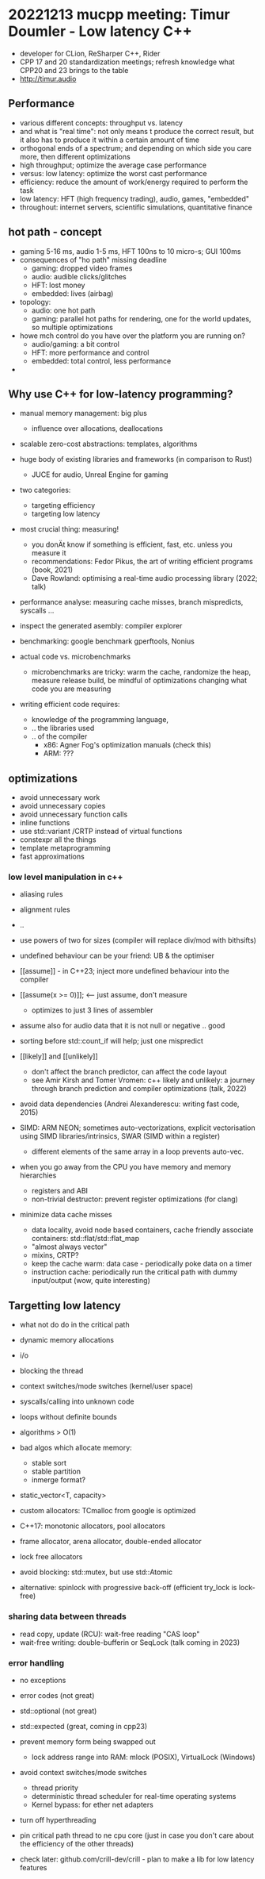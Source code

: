 # 20221213 mucpp meeting: Timur Doumler - Low latency C++
* developer for CLion, ReSharper C++, Rider
* CPP 17 and 20 standardization meetings; refresh knowledge what CPP20 and 23 brings to the table
* http://timur.audio

## Performance
* various different concepts: throughput vs. latency
* and what is "real time": not only means t produce the correct result, but it also has to produce it within a certain amount of time
* orthogonal ends of a spectrum; and depending on which side you care more, then different optimizations
* high throughput; optimize the average case performance
* versus: low latency: optimize the worst cast performance
* efficiency: reduce the amount of work/energy required to perform the task
* low latency: HFT (high frequency trading), audio, games, "embedded"
* throughout: internet servers, scientific simulations, quantitative finance

## hot path - concept
* gaming 5-16 ms, audio 1-5 ms, HFT 100ns to 10 micro-s; GUI 100ms
* consequences of "ho path" missing deadline
  * gaming: dropped video frames
  * audio: audible clicks/glitches
  * HFT: lost money
  * embedded: lives (airbag)
* topology:
  * audio: one hot path
  * gaming: parallel hot paths for rendering, one for the world updates, so multiple optimizations
* howe mch control do you have over the platform you are running on?
  * audio/gaming: a bit control
  * HFT: more performance and control
  * embedded: total control, less performance
* 
## Why use C++ for low-latency programming?
* manual memory management: big plus
  * influence over allocations, deallocations
* scalable zero-cost abstractions: templates, algorithms
* huge body of existing libraries and frameworks (in comparison to Rust)
  * JUCE for audio, Unreal Engine for gaming

* two categories:
  * targeting efficiency
  * targeting low latency
* most crucial thing: measuring!
  * you donÄt know if something is efficient, fast, etc. unless you measure it
  * recommendations: Fedor Pikus, the art of writing efficient programs (book, 2021)
  * Dave Rowland: optimising a real-time audio processing library (2022; talk)
* performance analyse: measuring cache misses, branch mispredicts, syscalls ...
* inspect the generated asembly: compiler explorer
* benchmarking: google benchmark gperftools, Nonius
* actual code vs. microbenchmarks
  * microbenchmarks are tricky: warm the cache, randomize the heap, measure release build, be mindful of optimizations changing what code you are measuring
* writing efficient code requires:
  * knowledge of the programming language,
  * .. the libraries used
  * .. of the compiler
    * x86: Agner Fog's optimization manuals (check this)
	* ARM: ???
	
## optimizations
* avoid unnecessary work
* avoid unnecessary copies
* avoid unnecessary function calls
* inline functions
* use std::variant /CRTP instead of virtual functions
* constexpr all the things
* template metaprogramming
* fast approximations

### low level manipulation in c++
* aliasing rules
* alignment rules
* ..

* use powers of two for sizes (compiler will replace div/mod with bithsifts)
* undefined behaviour can be your friend: UB & the optimiser
* [[assume]] - in C++23; inject more undefined behaviour into the compiler
* [[assume(x >= 0)]]; <-- just assume, don't measure
  * optimizes to just 3 lines of assembler
* assume also for audio data that it is not null or negative .. good
* sorting before std::count_if will help; just one mispredict
* [[likely]] and [[unlikely]]
  * don't affect the branch predictor, can affect the code layout
  * see Amir Kirsh and Tomer Vromen: c++ likely and unlikely: a journey through branch prediction and compiler optimizations (talk, 2022)
* avoid data dependencies (Andrei Alexanderescu: writing fast code, 2015)
* SIMD: ARM NEON; sometimes auto-vectorizations, explicit vectorisation using SIMD libraries/intrinsics, SWAR (SIMD within a register)
  * different elements of the same array in a loop prevents auto-vec.
* when you go away from the CPU you have memory and memory hierarchies
  * registers and ABI
  * non-trivial destructor: prevent register optimizations (for clang)
* minimize data cache misses
  * data locality, avoid node based containers, cache friendly associate containers: std::flat/std::flat_map
  * "almost always vector" 
  * mixins, CRTP?
  * keep the cache warm: data case - periodically poke data on a timer
  * instruction cache: periodically run the critical path with dummy input/output (wow, quite interesting)
  
## Targetting low latency
* what not do do in the critical path
* dynamic memory allocations
* i/o
* blocking the thread
* context switches/mode switches (kernel/user space)
* syscalls/calling into unknown code
* loops without definite bounds
* algorithms > O(1)

* bad algos which allocate memory:
  * stable sort
  * stable partition 
  * inmerge format?
  
* static_vector<T, capacity>
* custom allocators: TCmalloc from google is optimized
* C++17: monotonic allocators, pool allocators
* frame allocator, arena allocator, double-ended allocator
* lock free allocators
* avoid blocking: std::mutex, but use std::Atomic
* alternative: spinlock with progressive back-off (efficient try_lock is lock-free)

### sharing data between threads
* read copy, update (RCU): wait-free reading "CAS loop"
* wait-free writing: double-bufferin or SeqLock (talk coming in 2023)

### error handling
* no exceptions
* error codes (not great)
* std::optional (not great)
* std::expected (great, coming in cpp23)

* prevent memory form being swapped out
  * lock address range into RAM: mlock (POSIX), VirtualLock (Windows)

* avoid context switches/mode switches
  * thread priority
  * deterministic thread scheduler for real-time operating systems
  * Kernel bypass: for ether net adapters
* turn off hyperthreading
* pin critical path thread to ne cpu core (just in case you don't care about the efficiency of the other threads)

* check later: github.com/crill-dev/crill - plan to make a lib for low latency features
